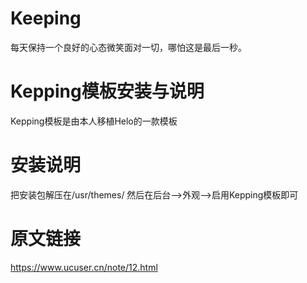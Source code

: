 # Keeping
每天保持一个良好的心态微笑面对一切，哪怕这是最后一秒。

# Kepping模板安装与说明
Kepping模板是由本人移植Helo的一款模板
# 安装说明
把安装包解压在/usr/themes/
然后在后台-->外观-->启用Kepping模板即可
# 原文链接
https://www.ucuser.cn/note/12.html
